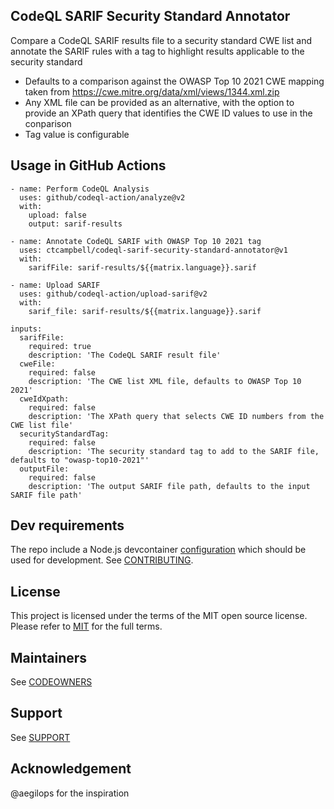 ## CodeQL SARIF Security Standard Annotator

Compare a CodeQL SARIF results file to a security standard CWE list and annotate the SARIF rules with a tag to highlight results applicable to the security standard

- Defaults to a comparison against the OWASP Top 10 2021 CWE mapping taken from https://cwe.mitre.org/data/xml/views/1344.xml.zip
- Any XML file can be provided as an alternative, with the option to provide an XPath query that identifies the CWE ID values to use in the conparison
- Tag value is configurable

## Usage in GitHub Actions

```
- name: Perform CodeQL Analysis
  uses: github/codeql-action/analyze@v2
  with:
    upload: false
    output: sarif-results

- name: Annotate CodeQL SARIF with OWASP Top 10 2021 tag
  uses: ctcampbell/codeql-sarif-security-standard-annotator@v1
  with:
    sarifFile: sarif-results/${{matrix.language}}.sarif

- name: Upload SARIF
  uses: github/codeql-action/upload-sarif@v2
  with:
    sarif_file: sarif-results/${{matrix.language}}.sarif
```

```
inputs:
  sarifFile:
    required: true
    description: 'The CodeQL SARIF result file'
  cweFile:
    required: false
    description: 'The CWE list XML file, defaults to OWASP Top 10 2021'
  cweIdXpath:
    required: false
    description: 'The XPath query that selects CWE ID numbers from the CWE list file'
  securityStandardTag:
    required: false
    description: 'The security standard tag to add to the SARIF file, defaults to "owasp-top10-2021"'
  outputFile:
    required: false
    description: 'The output SARIF file path, defaults to the input SARIF file path'
```

## Dev requirements

The repo include a Node.js devcontainer [configuration](.devcontainer/devcontainer.json) which should be used for development. See [CONTRIBUTING](CONTRIBUTING.md).

## License 

This project is licensed under the terms of the MIT open source license. Please refer to [MIT](./LICENSE.txt) for the full terms.

## Maintainers 

See [CODEOWNERS](CODEOWNERS)

## Support

See [SUPPORT](SUPPORT.md)

## Acknowledgement

@aegilops for the inspiration

